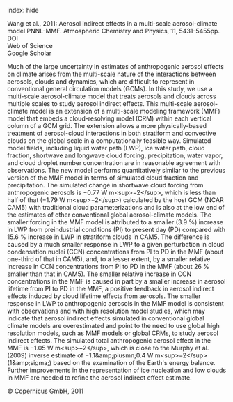index: hide

<div class="Citation">

  <div class="Citation-body">
    <div class="Citation-text">Wang et al., 2011: Aerosol indirect effects in a multi-scale aerosol-climate model PNNL-MMF. <span class="Article-journal">Atmospheric Chemistry and Physics, </span><span class="Article-volume">11, </span>5431-5455pp.</div>
    <div class="Citation-links">
      <div class="CitationLink" data-href="https://doi.org/10.5194/acp-11-5431-2011">
        <div class="CitationLink-icon CitationLink-Doi"></div>
        <div class="CitationLink-text">DOI</div>
      </div>
      <div class="CitationLink" data-href="http://cel.webofknowledge.com/InboundService.do?customersID=atyponcel&smartRedirect=yes&mode=FullRecord&IsProductCode=Yes&product=CEL&Init=Yes&Func=Frame&action=retrieve&SrcApp=literatum&SrcAuth=atyponcel&SID=7CNc3cIRaBKjGbSujFM&UT=WOS:000291636400020">
        <div class="CitationLink-icon CitationLink-Isi"></div>
        <div class="CitationLink-text">Web of Science</div>
      </div>
      <div class="CitationLink" data-href="https://scholar.google.com/scholar?q=10.5194/acp-11-5431-2011">
        <div class="CitationLink-icon CitationLink-Scholar"></div>
        <div class="CitationLink-text">Google Scholar</div>
      </div>
    </div>
  </div>
</div>

Much of the large uncertainty in estimates of anthropogenic aerosol effects on climate arises from the multi-scale nature of the interactions between aerosols, clouds and dynamics, which are difficult to represent in conventional general circulation models (GCMs). In this study, we use a multi-scale aerosol-climate model that treats aerosols and clouds across multiple scales to study aerosol indirect effects. This multi-scale aerosol-climate model is an extension of a multi-scale modeling framework (MMF) model that embeds a cloud-resolving model (CRM) within each vertical column of a GCM grid. The extension allows a more physically-based treatment of aerosol-cloud interactions in both stratiform and convective clouds on the global scale in a computationally feasible way. Simulated model fields, including liquid water path (LWP), ice water path, cloud fraction, shortwave and longwave cloud forcing, precipitation, water vapor, and cloud droplet number concentration are in reasonable agreement with observations. The new model performs quantitatively similar to the previous version of the MMF model in terms of simulated cloud fraction and precipitation. The simulated change in shortwave cloud forcing from anthropogenic aerosols is −0.77 W m&lt;sup&gt;−2&lt;/sup&gt;, which is less than half of that (−1.79 W m&lt;sup&gt;−2&lt;/sup&gt;) calculated by the host GCM (NCAR CAM5) with traditional cloud parameterizations and is also at the low end of the estimates of other conventional global aerosol-climate models. The smaller forcing in the MMF model is attributed to a smaller (3.9 %) increase in LWP from preindustrial conditions (PI) to present day (PD) compared with 15.6 % increase in LWP in stratiform clouds in CAM5. The difference is caused by a much smaller response in LWP to a given perturbation in cloud condensation nuclei (CCN) concentrations from PI to PD in the MMF (about one-third of that in CAM5), and, to a lesser extent, by a smaller relative increase in CCN concentrations from PI to PD in the MMF (about 26 % smaller than that in CAM5). The smaller relative increase in CCN concentrations in the MMF is caused in part by a smaller increase in aerosol lifetime from PI to PD in the MMF, a positive feedback in aerosol indirect effects induced by cloud lifetime effects from aerosols. The smaller response in LWP to anthropogenic aerosols in the MMF model is consistent with observations and with high resolution model studies, which may indicate that aerosol indirect effects simulated in conventional global climate models are overestimated and point to the need to use global high resolution models, such as MMF models or global CRMs, to study aerosol indirect effects. The simulated total anthropogenic aerosol effect in the MMF is −1.05 W m&lt;sup&gt;−2&lt;/sup&gt;, which is close to the Murphy et al. (2009) inverse estimate of −1.1&amp;amp;plusmn;0.4 W m&lt;sup&gt;−2&lt;/sup&gt; (1&amp;amp;sigma;) based on the examination of the Earth's energy balance. Further improvements in the representation of ice nucleation and low clouds in MMF are needed to refine the aerosol indirect effect estimate.

<div class="Citation-copy">
&copy; Copernicus GmbH, 2011
</div>